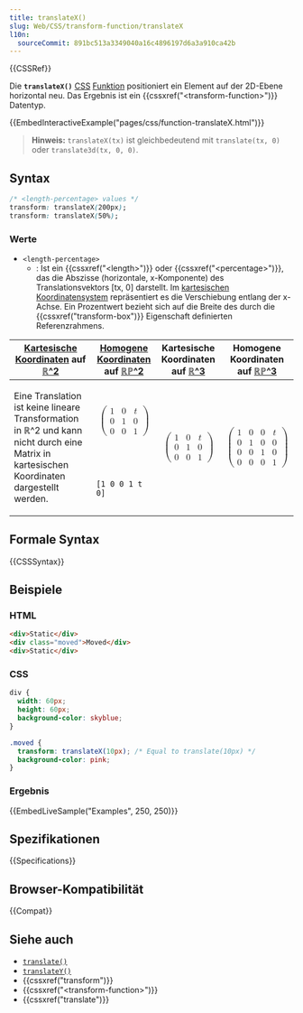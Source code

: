 ```yaml
---
title: translateX()
slug: Web/CSS/transform-function/translateX
l10n:
  sourceCommit: 891bc513a3349040a16c4896197d6a3a910ca42b
---
```


{{CSSRef}}

Die **`translateX()`** [CSS](/de/docs/Web/CSS) [Funktion](/de/docs/Web/CSS/CSS_Values_and_Units/CSS_Value_Functions) positioniert ein Element auf der 2D-Ebene horizontal neu. Das Ergebnis ist ein {{cssxref("&lt;transform-function&gt;")}} Datentyp.

{{EmbedInteractiveExample("pages/css/function-translateX.html")}}

> **Hinweis:** `translateX(tx)` ist gleichbedeutend mit
> `translate(tx, 0)` oder
> `translate3d(tx, 0, 0)`.

## Syntax

```css
/* <length-percentage> values */
transform: translateX(200px);
transform: translateX(50%);
```

### Werte

- `<length-percentage>`
  - : Ist ein {{cssxref("&lt;length&gt;")}} oder {{cssxref("&lt;percentage&gt;")}}, das die Abszisse (horizontale, x-Komponente) des Translationsvektors [tx, 0] darstellt. Im [kartesischen Koordinatensystem](/de/docs/Web/CSS/transform-function#cartesian_coordinates) repräsentiert es die Verschiebung entlang der x-Achse. Ein Prozentwert bezieht sich auf die Breite des durch die {{cssxref("transform-box")}} Eigenschaft definierten Referenzrahmens.

<table class="standard-table">
  <thead>
    <tr>
      <th scope="col"><a href="/de/docs/Web/CSS/transform-function#cartesian_coordinates">Kartesische Koordinaten</a> auf <a href="https://en.wikipedia.org/wiki/Real_coordinate_space">ℝ^2</a></th>
      <th scope="col"><a href="https://en.wikipedia.org/wiki/Homogeneous_coordinates">Homogene Koordinaten</a> auf <a href="https://en.wikipedia.org/wiki/Real_projective_plane">ℝℙ^2</a></th>
      <th scope="col">Kartesische Koordinaten auf <a href="https://en.wikipedia.org/wiki/Real_coordinate_space">ℝ^3</a></th>
      <th scope="col">Homogene Koordinaten auf <a href="https://en.wikipedia.org/wiki/Real_projective_space">ℝℙ^3</a></th>
    </tr>
  </thead>
  <tbody>
    <tr>
      <td rowspan="2">
        <p>
          Eine Translation ist keine lineare Transformation in ℝ^2 und kann nicht durch eine Matrix in kartesischen Koordinaten dargestellt werden.
        </p>
      </td>
      <td>
        <math display="block">
          <semantics><mrow><mo>(</mo><mtable><mtr><mtd><mn>1</mn></mtd><mtd><mn>0</mn></mtd><mtd><mi>t</mi></mtd></mtr><mtr><mtd><mn>0</mn></mtd><mtd><mn>1</mn></mtd><mtd><mn>0</mn></mtd></mtr><mtr><mtd><mn>0</mn></mtd><mtd><mn>0</mn></mtd><mtd><mn>1</mn></mtd></mtr></mtable><mo>)</mo></mrow><annotation encoding="TeX">\left( \begin{array}{ccc} 1 & 0 & t \\ 0 & 1 & 0 \\ 0 & 0 & 1 \end{array} \right)</annotation></semantics>
        </math>
      </td>
      <td rowspan="2">
        <math display="block">
          <semantics><mrow><mo>(</mo><mtable><mtr><mtd><mn>1</mn></mtd><mtd><mn>0</mn></mtd><mtd><mi>t</mi></mtd></mtr><mtr><mtd><mn>0</mn></mtd><mtd><mn>1</mn></mtd><mtd><mn>0</mn></mtd></mtr><mtr><mtd><mn>0</mn></mtd><mtd><mn>0</mn></mtd><mtd><mn>1</mn></mtd></mtr></mtable><mo>)</mo></mrow><annotation encoding="TeX">\left( \begin{array}{ccc} 1 & 0 & t \\ 0 & 1 & 0 \\ 0 & 0 & 1 \end{array} \right)</annotation></semantics>
        </math>
      </td>
      <td rowspan="2">
        <math display="block">
          <semantics><mrow><mo>(</mo><mtable><mtr><mtd><mn>1</mn></mtd><mtd><mn>0</mn></mtd><mtd><mn>0</mn></mtd><mtd><mi>t</mi></mtd></mtr><mtr><mtd><mn>0</mn></mtd><mtd><mn>1</mn></mtd><mtd><mn>0</mn></mtd><mtd><mn>0</mn></mtd></mtr><mtr><mtd><mn>0</mn></mtd><mtd><mn>0</mn></mtd><mtd><mn>1</mn></mtd><mtd><mn>0</mn></mtd></mtr><mtr><mtd><mn>0</mn></mtd><mtd><mn>0</mn></mtd><mtd><mn>0</mn></mtd><mtd><mn>1</mn></mtd></mtr></mtable><mo>)</mo></mrow><annotation encoding="TeX">\left( \begin{array}{cccc} 1 & 0 & 0 & t \\ 0 & 1 & 0 & 0 \\ 0 & 0 & 1 & 0 \\ 0 & 0 & 0 & 1 \end{array} \right)</annotation></semantics>
        </math>
      </td>
    </tr>
    <tr>
      <td><code>[1 0 0 1 t 0]</code></td>
    </tr>
  </tbody>
</table>

## Formale Syntax

{{CSSSyntax}}

## Beispiele

### HTML

```html
<div>Static</div>
<div class="moved">Moved</div>
<div>Static</div>
```

### CSS

```css
div {
  width: 60px;
  height: 60px;
  background-color: skyblue;
}

.moved {
  transform: translateX(10px); /* Equal to translate(10px) */
  background-color: pink;
}
```

### Ergebnis

{{EmbedLiveSample("Examples", 250, 250)}}

## Spezifikationen

{{Specifications}}

## Browser-Kompatibilität

{{Compat}}

## Siehe auch

- [`translate()`](/de/docs/Web/CSS/transform-function/translate)
- [`translateY()`](/de/docs/Web/CSS/transform-function/translateY)
- {{cssxref("transform")}}
- {{cssxref("&lt;transform-function&gt;")}}
- {{cssxref("translate")}}
